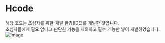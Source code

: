 # Hcode
해당 코드는 초심자를 위한 개발 환경(IDE)를 개발한 것입니다.<br>
초심자들에게 필요 없다고 판단한 기능을 제외하고 필수 기능만 넣어 개발하였습니다.<br>
![Image](https://github.com/user-attachments/assets/f9c580e2-fceb-4ee0-8426-f74dc5b26e5a)
